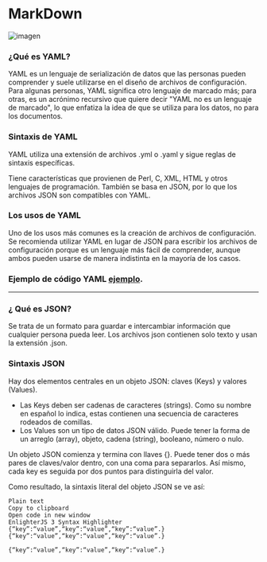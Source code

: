# MarkDown

![imagen](https://www.shutterstock.com/image-illustration/coding-programming-developing-typing-script-600nw-2258898245.jpg)

### ¿Qué es YAML?
YAML es un lenguaje de serialización de datos que las personas pueden comprender y suele utilizarse en el diseño de archivos de configuración. Para algunas personas, YAML significa otro lenguaje de marcado más; para otras, es un acrónimo recursivo que quiere decir "YAML no es un lenguaje de marcado", lo que enfatiza la idea de que se utiliza para los datos, no para los documentos.

### Sintaxis de YAML

YAML utiliza una extensión de archivos .yml o .yaml y sigue reglas de sintaxis específicas. 

Tiene características que provienen de Perl, C, XML, HTML y otros lenguajes de programación. También se basa en JSON, por lo que los archivos JSON son compatibles con YAML.

### Los usos de YAML

Uno de los usos más comunes es la creación de archivos de configuración. Se recomienda utilizar YAML en lugar de JSON para escribir los archivos de configuración porque es un lenguaje más fácil de comprender, aunque ambos pueden usarse de manera indistinta en la mayoría de los casos.

### Ejemplo de código YAML [ejemplo](https://docs.unity3d.com/es/2018.4/Manual/YAMLSceneExample.html).

----------------------------------------------------------------------------------------------------------------------------------------------------------------------------------------------------------------

### ¿ Qué es JSON?

Se trata de un formato para guardar e intercambiar información que cualquier persona pueda leer. Los archivos json contienen solo texto y usan la extensión .json.

### Sintaxis JSON

Hay dos elementos centrales en un objeto JSON: claves (Keys) y valores (Values).

* Las Keys deben ser cadenas de caracteres (strings). Como su nombre en español lo indica, estas contienen una secuencia de caracteres rodeados de comillas.
* Los Values son un tipo de datos JSON válido. Puede tener la forma de un arreglo (array), objeto, cadena (string), booleano, número o nulo.


Un objeto JSON comienza y termina con llaves {}. Puede tener dos o más pares de claves/valor dentro, con una coma para separarlos. Así mismo, cada key es seguida por dos puntos para distinguirla del valor.

Como resultado, la sintaxis literal del objeto JSON se ve así:

    Plain text
    Copy to clipboard
    Open code in new window
    EnlighterJS 3 Syntax Highlighter
    {“key”:“value”,“key”:“value”,“key”:“value”.}
    {“key”:“value”,“key”:“value”,“key”:“value”.}

    {“key”:“value”,“key”:“value”,“key”:“value”.}
